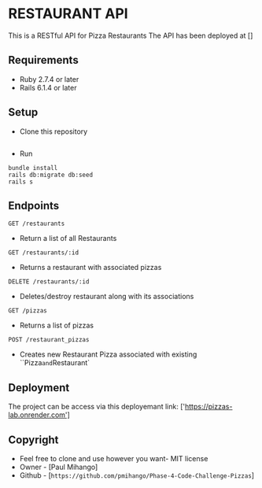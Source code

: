 # RESTAURANT API
This is a RESTful API for Pizza Restaurants
The API has been deployed at []
## Requirements
- Ruby 2.7.4 or later
- Rails 6.1.4 or later

## Setup
- Clone this repository
```

```
- Run
```
bundle install
rails db:migrate db:seed
rails s
```

## Endpoints
 `GET /restaurants`
 - Return a list of all Restaurants

 `GET /restaurants/:id`
 - Returns a restaurant with associated pizzas

 `DELETE /restaurants/:id`
 - Deletes/destroy restaurant along with its associations

 `GET /pizzas`
 - Returns a list of pizzas

 `POST /restaurant_pizzas`
 - Creates new Restaurant Pizza associated with existing ``Pizza` and `Restaurant`

 ## Deployment
 The project can be access via this deployemant link: ['https://pizzas-lab.onrender.com']

 ## Copyright
 - Feel free to clone and use however you want- MIT license
 - Owner - [Paul Mihango]
 - Github - [`https://github.com/pmihango/Phase-4-Code-Challenge-Pizzas`]
